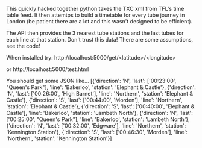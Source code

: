 This quickly hacked together python takes the TXC xml from TFL's time table feed. It then attemtps to build a timetable for every tube journey in London (be patient there are a lot and this wasn't designed to be efficient).

The API then provides the 3 nearest tube stations and the last tubes for each line at that station. Don't trust this data! There are some assumptions, see the code!

When installed try:
http://localhost:5000/get/\<latitude\>/\<longitude\>

or http://localhost:5000/test.html

You should get some JSON like...
    [{'direction': 'N',
      'last': ['00:23:00', "Queen's Park"],
      'line': 'Bakerloo',
      'station': 'Elephant & Castle'},
     {'direction': 'N',
      'last': ['00:26:00', 'High Barnet'],
      'line': 'Northern',
      'station': 'Elephant & Castle'},
     {'direction': 'S',
      'last': ['00:44:00', 'Morden'],
      'line': 'Northern',
      'station': 'Elephant & Castle'},
     {'direction': 'S',
      'last': ['00:40:00', 'Elephant & Castle'],
      'line': 'Bakerloo',
      'station': 'Lambeth North'},
     {'direction': 'N',
      'last': ['00:25:00', "Queen's Park"],
      'line': 'Bakerloo',
      'station': 'Lambeth North'},
     {'direction': 'N',
      'last': ['00:32:00', 'Edgware'],
      'line': 'Northern',
      'station': 'Kennington Station'},
     {'direction': 'S',
      'last': ['00:46:30', 'Morden'],
      'line': 'Northern',
      'station': 'Kennington Station'}]
